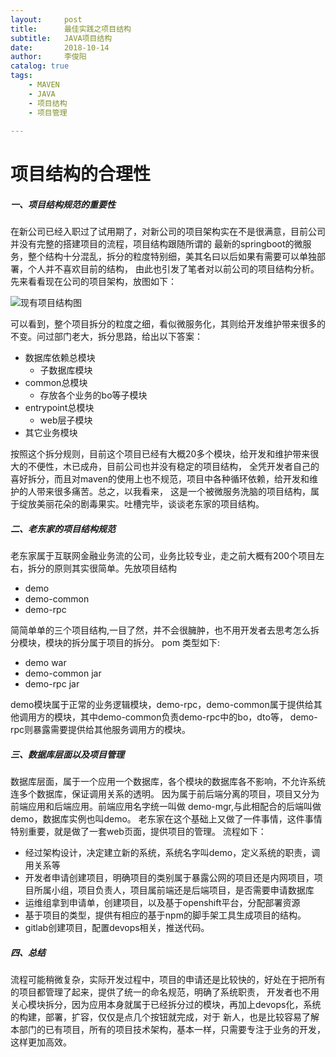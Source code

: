 ```yaml
---
layout:     post
title:      最佳实践之项目结构
subtitle:   JAVA项目结构
date:       2018-10-14
author:     李俊阳
catalog: true
tags:
    - MAVEN
    - JAVA
    - 项目结构
    - 项目管理
  
---
```

# 项目结构的合理性

##### 一、项目结构规范的重要性

在新公司已经入职过了试用期了，对新公司的项目架构实在不是很满意，目前公司并没有完整的搭建项目的流程，项目结构跟随所谓的
最新的springboot的微服务，整个结构十分混乱，拆分的粒度特别细，美其名曰以后如果有需要可以单独部署，个人并不喜欢目前的结构，
由此也引发了笔者对以前公司的项目结构分析。
先来看看现在公司的项目架构，放图如下：

![现有项目结构图](https://JuyLee.github.io/img/20181014/C01项目结构图.png)

 可以看到，整个项目拆分的粒度之细，看似微服务化，其则给开发维护带来很多的不变。问过部门老大，拆分思路，给出以下答案：
 * 数据库依赖总模块
    * 子数据库模块
 * common总模块
    * 存放各个业务的bo等子模块
 * entrypoint总模块
    * web层子模块
 * 其它业务模块
 
 按照这个拆分规则，目前这个项目已经有大概20多个模块，给开发和维护带来很大的不便性，木已成舟，目前公司也并没有稳定的项目结构，
 全凭开发者自己的喜好拆分，而且对maven的使用上也不规范，项目中各种循环依赖，给开发和维护的人带来很多痛苦。总之，以我看来，
 这是一个被微服务洗脑的项目结构，属于绽放美丽花朵的剧毒果实。吐槽完毕，谈谈老东家的项目结构。


##### 二、老东家的项目结构规范

老东家属于互联网金融业务流的公司，业务比较专业，走之前大概有200个项目左右，拆分的原则其实很简单。先放项目结构
* demo
* demo-common
* demo-rpc

简简单单的三个项目结构,一目了然，并不会很臃肿，也不用开发者去思考怎么拆分模块，模块的拆分属于项目的拆分。
pom 类型如下:
* demo war
* demo-common jar
* demo-rpc jar

demo模块属于正常的业务逻辑模块，demo-rpc，demo-common属于提供给其他调用方的模块，其中demo-common负责demo-rpc中的bo，dto等，
demo-rpc则暴露需要提供给其他服务调用方的模块。

##### 三、数据库层面以及项目管理

数据库层面，属于一个应用一个数据库，各个模块的数据库各不影响，不允许系统连多个数据库，保证调用关系的透明。
因为属于前后端分离的项目，项目又分为前端应用和后端应用。前端应用名字统一叫做 demo-mgr,与此相配合的后端叫做demo，数据库实例也叫demo。
老东家在这个基础上又做了一件事情，这件事情特别重要，就是做了一套web页面，提供项目的管理。
流程如下：
* 经过架构设计，决定建立新的系统，系统名字叫demo，定义系统的职责，调用关系等
* 开发者申请创建项目，明确项目的类别属于暴露公网的项目还是内网项目，项目所属小组，项目负责人，项目属前端还是后端项目，是否需要申请数据库
* 运维组拿到申请单，创建项目，以及基于openshift平台，分配部署资源
* 基于项目的类型，提供有相应的基于npm的脚手架工具生成项目的结构。
* gitlab创建项目，配置devops相关，推送代码。

##### 四、总结

流程可能稍微复杂，实际开发过程中，项目的申请还是比较快的，好处在于把所有的项目都管理了起来，提供了统一的命名规范，明确了系统职责，
开发者也不用关心模块拆分，因为应用本身就属于已经拆分过的模块，再加上devops化，系统的构建，部署，扩容，仅仅是点几个按钮就完成，对于
新人，也是比较容易了解本部门的已有项目，所有的项目技术架构，基本一样，只需要专注于业务的开发，这样更加高效。
    


